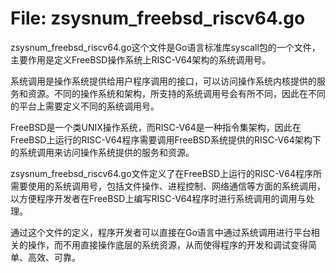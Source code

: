 # File: zsysnum_freebsd_riscv64.go

zsysnum_freebsd_riscv64.go这个文件是Go语言标准库syscall包的一个文件，主要作用是定义FreeBSD操作系统上RISC-V64架构的系统调用号。

系统调用是操作系统提供给用户程序调用的接口，可以访问操作系统内核提供的服务和资源。不同的操作系统和架构，所支持的系统调用号会有所不同，因此在不同的平台上需要定义不同的系统调用号。

FreeBSD是一个类UNIX操作系统，而RISC-V64是一种指令集架构，因此在FreeBSD上运行的RISC-V64程序需要调用FreeBSD系统提供的RISC-V64架构下的系统调用来访问操作系统提供的服务和资源。

zsysnum_freebsd_riscv64.go文件定义了在FreeBSD上运行的RISC-V64程序所需要使用的系统调用号，包括文件操作、进程控制、网络通信等方面的系统调用，以方便程序开发者在FreeBSD上编写RISC-V64程序时进行系统调用的调用与处理。

通过这个文件的定义，程序开发者可以直接在Go语言中通过系统调用进行平台相关的操作，而不用直接操作底层的系统资源，从而使得程序的开发和调试变得简单、高效、可靠。

